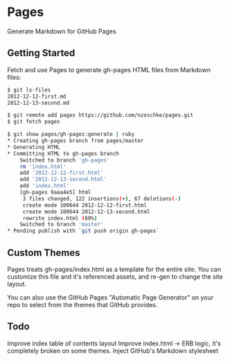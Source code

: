 # Pages

Generate Markdown for GitHub Pages

## Getting Started

Fetch and use Pages to generate gh-pages HTML files from Markdown files:

```bash
$ git ls-files
2012-12-12-first.md
2012-12-13-second.md

$ git remote add pages https://github.com/nzoschke/pages.git
$ git fetch pages

$ git show pages/gh-pages:generate | ruby
* Creating gh-pages branch from pages/master
* Generating HTML
* Committing HTML to gh-pages branch
    Switched to branch 'gh-pages'
    rm 'index.html'
    add '2012-12-12-first.html'
    add '2012-12-13-second.html'
    add 'index.html'
    [gh-pages 9aaa4e5] html
     3 files changed, 122 insertions(+), 67 deletions(-)
     create mode 100644 2012-12-12-first.html
     create mode 100644 2012-12-13-second.html
     rewrite index.html (60%)
    Switched to branch 'master'
* Pending publish with `git push origin gh-pages`
```

## Custom Themes

Pages treats gh-pages/index.html as a template for the entire site. You can
customize this file and it's referenced assets, and re-gen to change the site
layout.

You can also use the GitHub Pages "Automatic Page Generator" on your repo to 
select from the themes that GitHub provides.

## Todo

Improve index table of contents layout
Improve index.html -> ERB logic, it's completely broken on some themes.
Inject GitHub's Markdown stylesheet